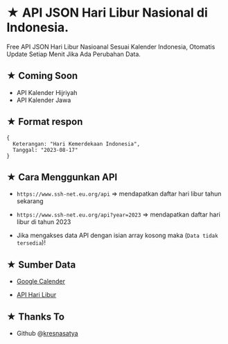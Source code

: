 # ★ API JSON Hari Libur Nasional di Indonesia.
Free API JSON Hari Libur Nasioanal Sesuai Kalender Indonesia, Otomatis Update Setiap Menit Jika Ada Perubahan Data.

## ★ Coming Soon

- API Kalender Hijriyah
- API Kalender Jawa

## ★ Format respon
```
{
  Keterangan: "Hari Kemerdekaan Indonesia",
  Tanggal: "2023-08-17"
}
```

## ★ Cara Menggunkan API

- `https://www.ssh-net.eu.org/api` => mendapatkan daftar hari libur tahun sekarang

- `https://www.ssh-net.eu.org/api?year=2023` => mendapatkan daftar hari libur di tahun 2023

- Jika mengakses data API dengan isian array kosong maka (`Data tidak tersedia`)!


## ★ Sumber Data

- [Google Calender](https://calendar.google.com/calendar/u/0/r)

- [API Hari Libur](https://api-harilibur.vercel.app/)

## ★ Thanks To

- Github @[kresnasatya](https://github.com/kresnasatya)
